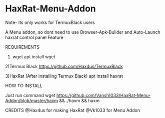 # HaxRat-Menu-Addon
Note- Its only works for TermuxBlack users

A Menu addon, so dont need to use Browser-Apk-Builder
and Auto-Launch haxrat control panel Feature

REQUIREMENTS

   1) wget
apt install wget

   2)Termux Black
https://github.com/Hax4us/TermuxBlack

   3)HaxRat
(After installing Termux Black)
apt install haxrat

HOW TO INSTALL

Just run command
wget https://github.com/Vansh1033/HaxRat-Menu-Addon/blob/master/haxm && ./haxm && haxm

CREDITS
@Hax4us for making HaxRat
@Vk1033 for Menu Addon



